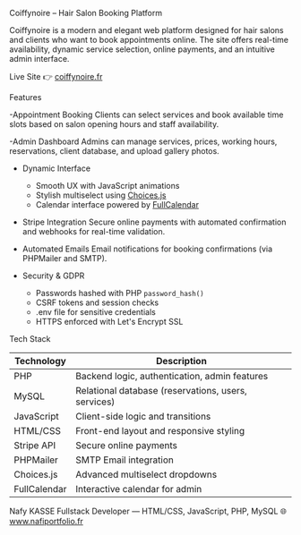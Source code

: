  Coiffynoire – Hair Salon Booking Platform

Coiffynoire is a modern and elegant web platform designed for hair salons and clients who want to book appointments online.
The site offers real-time availability, dynamic service selection, online payments, and an intuitive admin interface.

 Live Site
👉 [coiffynoire.fr](https://coiffynoire.fr)

 Features

-Appointment Booking
  Clients can select services and book available time slots based on salon opening hours and staff availability.

-Admin Dashboard 
  Admins can manage services, prices, working hours, reservations, client database, and upload gallery photos.

- Dynamic Interface
  - Smooth UX with JavaScript animations  
  - Stylish multiselect using [Choices.js](https://github.com/Choices-js/Choices)  
  - Calendar interface powered by [FullCalendar](https://fullcalendar.io/)  

- Stripe Integration
  Secure online payments with automated confirmation and webhooks for real-time validation.

- Automated Emails
  Email notifications for booking confirmations (via PHPMailer and SMTP).

- Security & GDPR
  - Passwords hashed with PHP `password_hash()`  
  - CSRF tokens and session checks  
  - .env file for sensitive credentials  
  - HTTPS enforced with Let's Encrypt SSL

 Tech Stack

| Technology | Description |
|------------|-------------|
| PHP        | Backend logic, authentication, admin features |
| MySQL      | Relational database (reservations, users, services) |
| JavaScript | Client-side logic and transitions |
| HTML/CSS   | Front-end layout and responsive styling |
| Stripe API | Secure online payments |
| PHPMailer  | SMTP Email integration |
| Choices.js | Advanced multiselect dropdowns |
| FullCalendar | Interactive calendar for admin |

Nafy KASSE
Fullstack Developer — HTML/CSS, JavaScript, PHP, MySQL
🌐 www.nafiportfolio.fr

